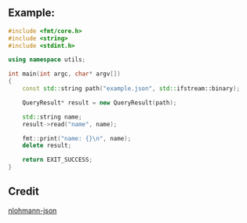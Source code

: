 ## Example:
```cpp
#include <fmt/core.h>
#include <string>
#include <stdint.h>

using namespace utils;

int main(int argc, char* argv[])
{
	const std::string path("example.json", std::ifstream::binary);

	QueryResult* result = new QueryResult(path);

	std::string name;
	result->read("name", name);

	fmt::print("name: {}\n", name);
	delete result;

	return EXIT_SUCCESS;
}
```
## Credit
[nlohmann-json](https://github.com/nlohmann/json.git)
